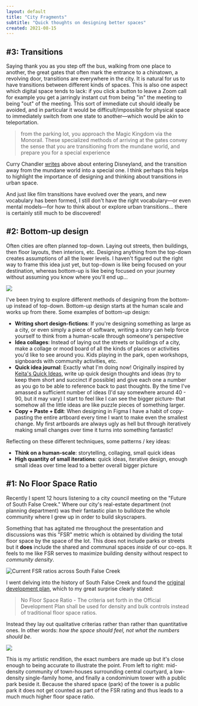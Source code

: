 ```yaml
---
layout: default
title: "City Fragments"
subtitle: "Quick thoughts on designing better spaces"
created: 2021-08-15
---
```


<!--## #2: Cities are not alive

Cities are not alive, it is the people that make them feel alive. A city without people is a ghost city, a town without people is a ghost town. This metaphor between 

## #1: Brrrh

I'm currently reading *Structuring Spaces: Oral Poetics and Architecture in Early Medieval England* by Lori Ann Garner, and she writes about the Anglo-Saxon word "Burh" which -->

<!--

tilted ceiling to create coziness gradient

-->

## #3: Transitions

Saying thank you as you step off the bus, walking from one place to another, the great gates that often mark the entrance to a chinatown, a revolving door, transitions are everywhere in the city. It is natural for us to have transitions between different kinds of spaces. This is also one aspect which digital space tends to lack: if you click a button to leave a Zoom call for example you get a jarringly instant cut from being "in" the meeting to being "out" of the meeting. This sort of immediate cut should ideally be avoided, and in particular it would be difficult/impossible for physical space to immediately switch from one state to another—which would be akin to teleportation.

> from the parking lot, you approach the Magic Kingdom via the Monorail. These specialized methods of arriving at the gates convey the sense that you are transitioning from the mundane world, and prepare you for a special experience

Curry Chandler [writes](https://thecoolmedium.com/2015/07/17/fantasy-lands-5-urban-truths-i-learned-at-disneyland/#:~:text=from%20the%20parking%20lot%2C%20you%20approach%20the%20Magic%20Kingdom%20via%20the%20Monorail.%20These%20specialized%20methods%20of%20arriving%20at%20the%20gates%20convey%20the%20sense%20that%20you%20are%20transitioning%20from%20the%20mundane%20world%2C%20and%20prepare%20you%20for%20a%20special%20experience) above about entering Disneyland, and the transition away from the mundane world into a special one. I think perhaps this helps to highlight the importance of designing and thinking about transitions in urban space.

And just like film transitions have evolved over the years, and new vocabulary has been formed, I still don't have the right vocabulary—or even mental models—for how to think about or explore urban transitions... there is certainly still much to be discovered!

## #2: Bottom-up design

Often cities are often planned top-down. Laying out streets, then buildings, then floor layouts, then interiors, etc. Designing anything from the top-down creates assumptions of all the lower levels. I haven't figured out the right way to frame this idea just yet, but top-down is like being focused on your destination, whereas bottom-up is like being focused on your journey without assuming you know where you'll end up...

![](/images/top-down-vs-bottom-up.png)

I've been trying to explore different methods of designing from the bottom-up instead of top-down. Bottom-up design starts at the human scale and works up from there. Some examples of bottom-up design:

- **Writing short design-fictions**: If you're designing something as large as a city, or even simply a piece of software, writing a story can help force yourself to think from a human-scale through someone's perspective
- **Idea collages**: Instead of laying out the streets or buildings of a city, make a collage or mood board of all the kinds of places or activities you'd like to see around you. Kids playing in the park, open workshops, signboards with community activities, etc.
- **Quick idea journal**: Exactly what I'm doing now! Originally inspired by [Keita's Quick Ideas](https://www.glitchthegame.com/oddsandends/qis/), write up quick design thoughts and ideas (try to keep them short and succinct if possible) and give each one a number as you go to be able to reference back to past thoughts. By the time I've amassed a sufficient number of ideas (I'd say somewhere around 40 - 90, but it may vary) I start to feel like I can see the bigger picture- that somehow all the little ideas are like puzzle pieces of something larger.
- **Copy + Paste + Edit**: When designing in Figma I have a habit of copy-pasting the entire artboard every time I want to make even the smallest change. My first artboards are always ugly as hell but through iteratively making small changes over time it turns into something fantastic!

Reflecting on these different techniques, some patterns / key ideas:

- **Think on a human-scale**: storytelling, collaging, small quick ideas
- **High quantity of small iterations**: quick ideas, iterative design, enough small ideas over time lead to a better overall bigger picture

## #1: No Floor Space Ratio

Recently I spent 12 hours listening to a city council meeting on the "Future of South False Creek." Where our city's real-estate department (not planning department) was their fantastic plan to bulldoze the whole community where I grew up in order to build skyscrapers.

Something that has agitated me throughout the presentation and discussions was this "FSR" metric which is obtained by dividing the total floor space by the space of the lot. This does not include parks or streets but it **does** include the shared and communal spaces *inside* of our co-ops. It feels to me like FSR serves to maximize building density without respect to *community density*.

![Current FSR ratios across South False Creek](/images/false-creek-fsr-ratios.png)

I went delving into the history of South False Creek and found the [original development plan](/refs/odp-false-creek.pdf), which to my great surprise clearly stated:

> No Floor Space Ratio - The criteria set forth in the Official Development Plan shall be used for density and bulk controls instead of traditional floor space ratios.

Instead they lay out qualitative criterias rather than rather than quantitative ones. In other words: *how the space should feel, not what the numbers should be*.

![](/images/floor-space-ratio.png)

This is my artistic rendition, the exact numbers are made up but it's close enough to being accurate to illustrate the point. From left to right: mid-density community of town-houses surrounding central courtyard, a low-density single-family home, and finally a condominium tower with a public park beside it. Because the shared space (park) of the tower is a public park it does not get counted as part of the FSR rating and thus leads to a much much higher floor space ratio.